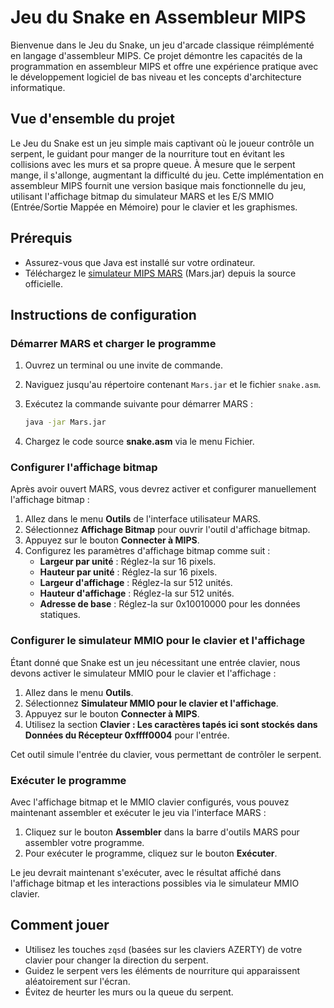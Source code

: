 # Jeu du Snake en Assembleur MIPS

Bienvenue dans le Jeu du Snake, un jeu d'arcade classique réimplémenté en langage d'assembleur MIPS. Ce projet démontre les capacités de la programmation en assembleur MIPS et offre une expérience pratique avec le développement logiciel de bas niveau et les concepts d'architecture informatique.

## Vue d'ensemble du projet

Le Jeu du Snake est un jeu simple mais captivant où le joueur contrôle un serpent, le guidant pour manger de la nourriture tout en évitant les collisions avec les murs et sa propre queue. À mesure que le serpent mange, il s'allonge, augmentant la difficulté du jeu. Cette implémentation en assembleur MIPS fournit une version basique mais fonctionnelle du jeu, utilisant l'affichage bitmap du simulateur MARS et les E/S MMIO (Entrée/Sortie Mappée en Mémoire) pour le clavier et les graphismes.

## Prérequis

- Assurez-vous que Java est installé sur votre ordinateur.
- Téléchargez le [simulateur MIPS MARS](https://courses.missouristate.edu/kenvollmar/mars/) (Mars.jar) depuis la source officielle.

## Instructions de configuration

### Démarrer MARS et charger le programme

1. Ouvrez un terminal ou une invite de commande.
2. Naviguez jusqu'au répertoire contenant `Mars.jar` et le fichier `snake.asm`.
3. Exécutez la commande suivante pour démarrer MARS :

    ```bash
    java -jar Mars.jar
    ```

4. Chargez le code source **snake.asm** via le menu Fichier.

### Configurer l'affichage bitmap

Après avoir ouvert MARS, vous devrez activer et configurer manuellement l'affichage bitmap :

1. Allez dans le menu **Outils** de l'interface utilisateur MARS.
2. Sélectionnez **Affichage Bitmap** pour ouvrir l'outil d'affichage bitmap.
3. Appuyez sur le bouton **Connecter à MIPS**.
4. Configurez les paramètres d'affichage bitmap comme suit :
    - **Largeur par unité** : Réglez-la sur 16 pixels.
    - **Hauteur par unité** : Réglez-la sur 16 pixels.
    - **Largeur d'affichage** : Réglez-la sur 512 unités.
    - **Hauteur d'affichage** : Réglez-la sur 512 unités.
    - **Adresse de base** : Réglez-la sur 0x10010000 pour les données statiques.

### Configurer le simulateur MMIO pour le clavier et l'affichage

Étant donné que Snake est un jeu nécessitant une entrée clavier, nous devons activer le simulateur MMIO pour le clavier et l'affichage :

1. Allez dans le menu **Outils**.
2. Sélectionnez **Simulateur MMIO pour le clavier et l'affichage**.
3. Appuyez sur le bouton **Connecter à MIPS**.
4. Utilisez la section **Clavier : Les caractères tapés ici sont stockés dans Données du Récepteur 0xffff0004** pour l'entrée.

Cet outil simule l'entrée du clavier, vous permettant de contrôler le serpent.

### Exécuter le programme

Avec l'affichage bitmap et le MMIO clavier configurés, vous pouvez maintenant assembler et exécuter le jeu via l'interface MARS :

1. Cliquez sur le bouton **Assembler** dans la barre d'outils MARS pour assembler votre programme.
2. Pour exécuter le programme, cliquez sur le bouton **Exécuter**.

Le jeu devrait maintenant s'exécuter, avec le résultat affiché dans l'affichage bitmap et les interactions possibles via le simulateur MMIO clavier.

## Comment jouer

- Utilisez les touches `zqsd` (basées sur les claviers AZERTY) de votre clavier pour changer la direction du serpent.
- Guidez le serpent vers les éléments de nourriture qui apparaissent aléatoirement sur l'écran.
- Évitez de heurter les murs ou la queue du serpent.
